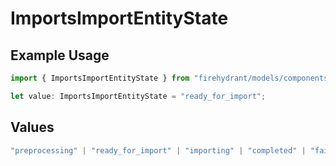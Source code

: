 # ImportsImportEntityState

## Example Usage

```typescript
import { ImportsImportEntityState } from "firehydrant/models/components";

let value: ImportsImportEntityState = "ready_for_import";
```

## Values

```typescript
"preprocessing" | "ready_for_import" | "importing" | "completed" | "failed"
```